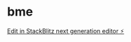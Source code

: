 # bme

[Edit in StackBlitz next generation editor ⚡️](https://stackblitz.com/~/github.com/ASimpkins/bme)